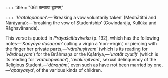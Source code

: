 +++
title = "061 कन्याया दूषणम्"

+++
‘*Vratalopanam*’.—‘Breaking a vow voluntarily taken’ (Medhātithi and
Nārāyaṇa):—‘breaking the vow of Studentship’ (Govindarāja, Kullūka and
Rāghavānanda).

This verse is quoted in *Prāyaścittaviveka* (p. 192), which has the
following notes—‘*Kanyāyā dūṣaṇam*’ calling a virgin a ‘non-virgin’, or
piercing with the finger her private parts,—‘*vārdhuṣitvam*’ (which is
its reading for ‘*vārdhuṣyam*’) for the Brāhmaṇa or the
Kṣātriya,—‘*vratāt cyutiḥ*’ (which is its reading for ‘*vratalopanam*’),
‘*avakīrṇitvam*’, sexual delinquency of the Religious
Student,—‘*dāraṇām*’, even such as have not been married by
one,—‘*apatyasya*’, of the various kinds of children.


